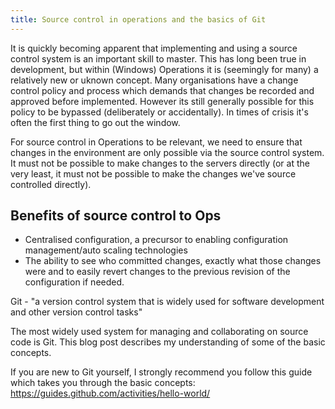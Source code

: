 ```yaml
---
title: Source control in operations and the basics of Git
---
```

It is quickly becoming apparent that implementing and using a source control system is an important skill to master. This has long been true in development, but within (Windows) Operations it is (seemingly for many) a relatively new or uknown concept. Many organisations have a change control policy and process which demands that changes be recorded and approved before implemented. However its still generally possible for this policy to be bypassed (deliberately or accidentally). In times of crisis it's often the first thing to go out the window.

For source control in Operations to be relevant, we need to ensure that changes in the environment are only possible via the source control system. It must not be possible to make changes to the servers directly (or at the very least, it must not be possible to make the changes we've source controlled directly).

## Benefits of source control to Ops
- Centralised configuration, a precursor to enabling configuration management/auto scaling technologies
- The ability to see who committed changes, exactly what those changes were and to easily revert changes to the previous revision of the configuration if needed.

Git - "a version control system that is widely used for software development and other version control tasks"

The most widely used system for managing and collaborating on source code is Git. This blog post describes my understanding of some of the basic concepts.

If you are new to Git yourself, I strongly recommend you follow this guide which takes you through the basic concepts: https://guides.github.com/activities/hello-world/